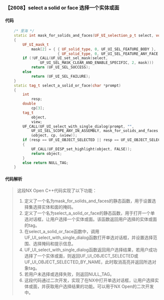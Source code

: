 ### 【2608】select a solid or face 选择一个实体或面

#### 代码

```cpp
    /* 里海 */  
    static int mask_for_solids_and_faces(UF_UI_selection_p_t select, void *type)  
    {  
        UF_UI_mask_t  
            mask[2] = { { UF_solid_type, 0, UF_UI_SEL_FEATURE_BODY },  
                        { UF_solid_type, 0, UF_UI_SEL_FEATURE_ANY_FACE } } ;  
        if (!UF_CALL(UF_UI_set_sel_mask(select,  
                UF_UI_SEL_MASK_CLEAR_AND_ENABLE_SPECIFIC, 2, mask)))  
            return (UF_UI_SEL_SUCCESS);  
        else  
            return (UF_UI_SEL_FAILURE);  
    }  
    static tag_t select_a_solid_or_face(char *prompt)  
    {  
        int  
            resp;  
        double  
            cp[3];  
        tag_t  
            object,  
            view;  
        UF_CALL(UF_UI_select_with_single_dialog(prompt, "",  
            UF_UI_SEL_SCOPE_ANY_IN_ASSEMBLY, mask_for_solids_and_faces, NULL, &resp,  
            &object, cp, &view));  
        if (resp == UF_UI_OBJECT_SELECTED || resp == UF_UI_OBJECT_SELECTED_BY_NAME)  
        {  
            UF_CALL(UF_DISP_set_highlight(object, FALSE));  
            return object;  
        }  
        else return NULL_TAG;  
    }

```

#### 代码解析

> 这段NX Open C++代码实现了以下功能：
>
> 1. 定义了一个名为mask_for_solids_and_faces的静态函数，用于设置选择集选择实体和面的掩码。
> 2. 定义了一个名为select_a_solid_or_face的静态函数，用于打开一个单选对话框，让用户选择一个实体或面。该函数返回用户选择的实体或面的tag。
> 3. 在select_a_solid_or_face函数中，调用UF_UI_select_with_single_dialog函数打开单选对话框，并设置选择范围、选择掩码和提示信息。
> 4. UF_UI_select_with_single_dialog函数返回用户选择结果，若用户成功选择了一个实体或面，则返回UF_UI_OBJECT_SELECTED或UF_UI_OBJECT_SELECTED_BY_NAME，此时取消高亮并返回所选对象tag。
> 5. 若用户未选择或选择失败，则返回NULL_TAG。
> 6. 这段代码通过二次开发，实现了在NX中打开单选对话框，让用户选择实体或面，并获取用户选择结果的功能。可以用于NX Open的二次开发中。
>
